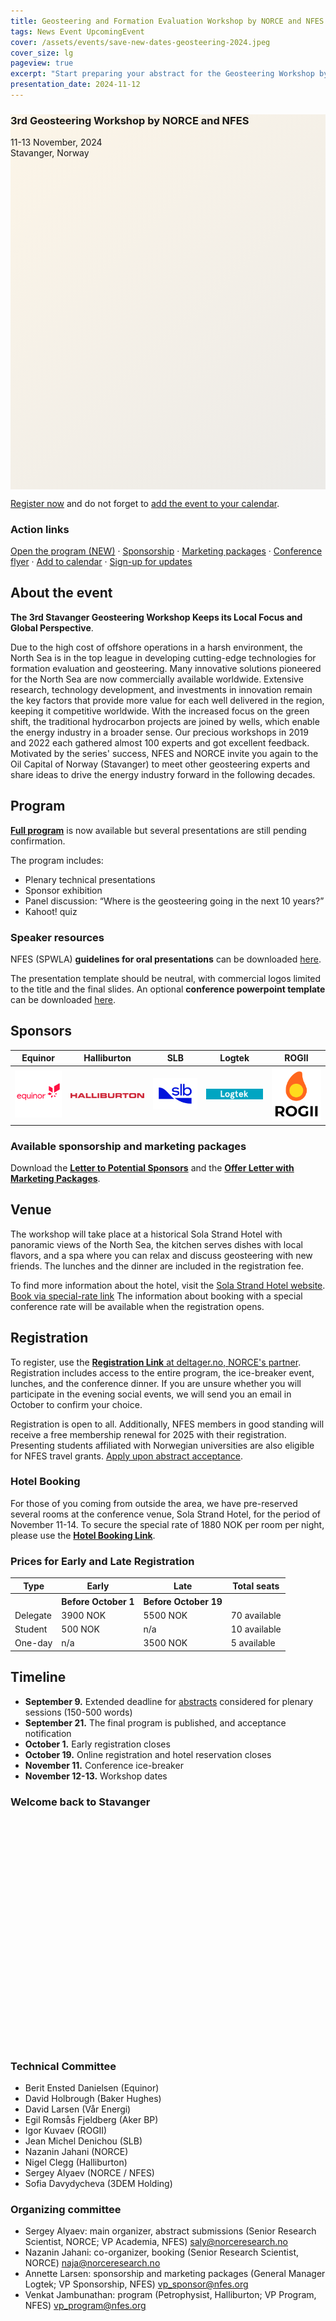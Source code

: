 ```yaml
---
title: Geosteering and Formation Evaluation Workshop by NORCE and NFES 2024
tags: News Event UpcomingEvent
cover: /assets/events/save-new-dates-geosteering-2024.jpeg
cover_size: lg
pageview: true
excerpt: "Start preparing your abstract for the Geosteering Workshop by NORCE and NFES: November 11-13. Stavanger, Norway."
presentation_date: 2024-11-12
---
```

<style>
  .hero-example--linear-gradient {
    background-image: 
    linear-gradient(135deg, 
    rgba(252, 243, 226, .8), 
    rgba(168, 161, 146, .2)), url("/assets/events/stavanger-bag-2019.JPG");
  }
</style>

<div class="hero hero hero-example--linear-gradient" style='height: 600px;'>
  <div class="hero__content">
    <h3>3rd Geosteering Workshop by NORCE and NFES</h3>
    <p>11-13 November, 2024 <br> Stavanger, Norway</p>
  </div>
</div>

<!-- [Submit abstracts](https://forms.gle/cv4iqiMepyjEykRc8) and plan your visit to the 
**3rd Geosteering and Formation Evaluation Workshop by NORCE and NFES**
or 
[**sign-up for updates**](https://forms.gle/hzoBmG1sv2hBSEA9A) today! -->
[Register now](#registration)
and do not forget to [add the event to your calendar](/assets/events/GFE-Workshop2024.ics).

<!-- Visit [the event page at DigiWells (NORCE)](https://digiwells.no/events/geosteering-2022) for signing up, submissions, and/or sponsorship. -->


### Action links

[Open the program (NEW)](/2024/09/17/workshop-2024-schedule.html)
<span>&#183;</span>
[Sponsorship](/assets/workshop2024/geosteering-workshop-sponsor-NFES-2024-03-27.pdf)
<span>&#183;</span>
[Marketing packages](/assets/workshop2024/geosteering-workshop-marketing-packages-NFES-2024-03-27.pdf)
<span>&#183;</span>
[Conference flyer](/assets/workshop2024/Geosteering-workshop-2024-flyer-03-27.pdf)
<span>&#183;</span>
[Add to calendar](/assets/events/GFE-Workshop2024.ics)
<span>&#183;</span>
[Sign-up for updates](https://forms.gle/hzoBmG1sv2hBSEA9A)

## About the event

**The 3rd Stavanger Geosteering Workshop Keeps its Local Focus and Global Perspective**.

Due to the high cost of offshore operations in a harsh environment, 
the North Sea is in the top league in developing cutting-edge technologies for formation evaluation and geosteering. 
Many innovative solutions pioneered for the North Sea are now commercially available worldwide. 
Extensive research, technology development, and investments in innovation remain the key factors that provide more value for each well delivered in the region, keeping it competitive worldwide. 
With the increased focus on the green shift, the traditional hydrocarbon projects are joined by wells, which enable the energy industry in a broader sense.
Our precious workshops in 2019 and 2022 each gathered almost 100 experts and got excellent feedback.
Motivated by the series' success, NFES and NORCE invite you again to the Oil Capital of Norway (Stavanger) to meet other geosteering experts and share ideas to drive the energy industry forward in the following decades.

## Program

[**Full program**](/2024/09/17/workshop-2024-schedule.html) is now available but several presentations are still pending confirmation.

The program includes:

* Plenary technical presentations
* Sponsor exhibition 
* Panel discussion: “Where is the geosteering going in the next 10 years?”
* Kahoot! quiz

### Speaker resources

NFES (SPWLA) **guidelines for oral presentations** can be downloaded [here](/assets/pdfs/NFES-Guidelines-for-Oral-Presentation.pdf).

The presentation template should be neutral, with commercial logos limited to the title and the final slides. 
An optional **conference powerpoint template** can be downloaded [here](/assets/workshop2024/geosteering-template-2024.pptx).



<!-- ### Technical topics

[Submit your abstract](https://forms.gle/cv4iqiMepyjEykRc8) to one of the following tracks.

1. Advancement in Ultra Deep Azimuthal Resistivity (UDAR) Technology and Interpretation
   - New Inversion Algorithms
   - Fast Forward Modeling
   - Quantifying Uncertainty of Acquired UDAR Measurements
   - Using AI and Machine Learning for UDAR Interpretations

2. Workflows for no-UDAR geosteering and new-energy low-cost operations
   - Geosteering workflows for geothermal, CO2, and civil boring
   - New and Low-Cost Measurement Techniques
   - Interpretation of indeirect information for geosteering
   - Case studies on Exploring Geothermal Resources
   - Case studies on Exploring Natural Hydrogen
   - Case studies on CO2 and Hydrogen Storage

3. Optimization and Decision-Making in Geosteering
   - Algorithms for Decision-Support and Decision-Making in Geosteering
   - Using AI and Machine Learning for Decision-Making in Geosteering
   - Value of information analysis for geosteering workflows

4. Advances in Formation Evaluation for Reduction of Subsurface Uncertainty
   - Application of AI for Formation Evaluation
   - Geological Interpretation in Real Time
   - Case Studies on real-time formation evaluation

5. Post-job part of geosteering workflows. How to utilize the acquired data?
   - Incorporating geosteering data into geological models
   - Integrating geosteering insights into field development plans
   - Cross-Discipline Data Utilization
   - Effective data storage and retrieval systems
   - Developing best practices from past geosteering efforts
   - Case studies on the impact of geosteering data on subsequent operations -->

## Sponsors

| Equinor     | Halliburton | SLB         | Logtek      | ROGII       |
|:-----------:|:-----------:|:-----------:|:-----------:|:-----------:|
| <img class="image" alt="Equinor logo" src="/assets/logos/equinorlogo.png"/> | <img class="image" alt="Halliburton logo" src="/assets/logos/Halliburton_logo.svg.png"/> | <img class="image" alt="SLB logo" src="/assets/logos/SLB_Logo_2022.png"/> | <img class="image" alt="Logtek logo" src="/assets/logos/Logtek.png"/> | <img class="image" alt="ROGII logo" src="/assets/logos/rogii_logo_index-1.png"/> |

<!-- | Research Council of Norway | ROGII       | Equinor     | Logtek      |
|:-----------:|:-----------:|:-----------:|:-----------:|
| <img class="image" alt="Logo of the Research Council of Norway" src="/assets/logos/rcnlogo.png"/> | <img class="image" alt="ROGII Inc. logo" src="/assets/logos/rogii_logo_index-1.png"/>  | <img class="image" alt="Equinor logo" src="/assets/logos/equinorlogo.png"/> | <img class="image" alt="Logtek logo" src="/assets/logos/Logtek.png"/> |  -->

### Available sponsorship and marketing packages

Download the 
**[Letter to Potential Sponsors](/assets/workshop2024/geosteering-workshop-sponsor-NFES-2024-03-27.pdf)**
and the 
**[Offer Letter with Marketing Packages](/assets/workshop2024/geosteering-workshop-marketing-packages-NFES-2024-03-27.pdf)**.



## Venue

The workshop will take place at a historical Sola Strand Hotel with panoramic views of the North Sea, the kitchen serves dishes with local flavors, and a spa where you can relax and discuss geosteering with new friends. The lunches and the dinner are included in the registration fee.

To find more information about the hotel, visit the [Sola Strand Hotel website](https://www.solastrandhotel.no/). [Book via special-rate link](https://app.mews.com/distributor/166ae71a-51c8-4551-931e-b12800bad7d5?mewsAvailabilityBlockId=2fb754c3-4254-46aa-aac2-b1280116cc5b&mewsStart=2024-11-11&mewsEnd=2024-11-14) The information about booking with a special conference rate will be available when the registration opens. 


## Registration

To register, use the [**Registration Link** at deltager.no, NORCE's partner](https://www.deltager.no/norce/event/geosteering_and_formation_evaluation_workshop_by_norce_and_nfes_2024_11112024). Registration includes access to the entire program, the ice-breaker event, lunches, and the conference dinner. If you are unsure whether you will participate in the evening social events, we will send you an email in October to confirm your choice.

Registration is open to all. Additionally, NFES members in good standing will receive a free membership renewal for 2025 with their registration.
Presenting students affiliated with Norwegian universities are also eligible for NFES travel grants. [Apply upon abstract acceptance](https://nfes.org/2024/05/10/student-travel-grant.html).

### Hotel Booking

For those of you coming from outside the area, we have pre-reserved several rooms at the conference venue, Sola Strand Hotel, for the period of November 11-14. To secure the special rate of 1880 NOK per room per night, please use the [**Hotel Booking Link**](https://app.mews.com/distributor/166ae71a-51c8-4551-931e-b12800bad7d5?mewsAvailabilityBlockId=2fb754c3-4254-46aa-aac2-b1280116cc5b&mewsStart=2024-11-11&mewsEnd=2024-11-14).

### Prices for Early and Late Registration


<table class="styled-table">
    <thead>
    <tr>
        <th>Type</th>
        <th>Early</th>
        <th>Late</th>
        <!-- <th>Extra</th> -->
        <th>Total seats</th>
    </tr>
    </thead>
    <tr>
        <th>
            <!-- empty -->
        </th>
        <th>
            Before October 1
        </th>
        <th>
            Before October 19
        </th>
        <!-- <th>
            Before October 25
        </th> -->
        <th>
            <!-- Total seats -->
        </th>
    </tr>
    <tr>
        <td>
            Delegate
        </td>
        <td>3900 NOK</td>
        <td>5500 NOK</td>
        <!-- <td>On request</td> -->
        <td>70 available</td>
    </tr>
    <tr>
        <td>
            Student
        </td>
        <td>500 NOK</td>
        <td>n/a</td>
        <!-- <td>n/a</td> -->
        <td>10 available</td>
    </tr>
        <tr>
        <td>
            One-day
        </td>
        <td>n/a</td>
        <!-- <td>n/a</td> -->
        <td>3500 NOK</td>
        <td>5 available</td>
    </tr>
</table>


<!-- ### Booking of the Sola Strand Hotel

We have set aside 50 rooms in the hosting hotel from October 31 to November 3. To get the special price of **NOK 1380** per room, the participants need to contact the hotel by email [post@sola-strandhotel.no](mailto:post@sola-strandhotel.no) or on the phone **+47 51943000**. 
Please refer to booking number **42122** when you make your reservation. The reservations will be released soon after the **early registration deadline, October 1**.

To find more information about the hotel, visit the [Sola Strand Hotel website](https://www.solastrandhotel.no/hotel-stavanger).
 -->


## Timeline
* **September 9.** Extended deadline for [abstracts](https://forms.gle/cv4iqiMepyjEykRc8) considered for plenary sessions (150-500 words)
* **September 21.** The final program is published, and acceptance notification
* **October 1.** Early registration closes
* **October 19.** Online registration and hotel reservation closes
* **November 11.** Conference ice-breaker
* **November 12-13.** Workshop dates


<div class="hero hero--dark hero--center" style='height: 400px; background-image: url("/assets/events/geosteering-2019-all.jpg");'>
  <div class="hero__content">
  <h3>
  Welcome back to Stavanger
  </h3>
  </div>
</div>

### Technical Committee
* Berit Ensted Danielsen (Equinor)
* David Holbrough (Baker Hughes)
* David Larsen (Vår Energi)
* Egil Romsås Fjeldberg (Aker BP)
* Igor Kuvaev (ROGII)
* Jean Michel Denichou (SLB)
* Nazanin Jahani (NORCE)
* Nigel Clegg (Halliburton)
* Sergey Alyaev (NORCE / NFES)
* Sofia Davydycheva (3DEM Holding)

### Organizing committee
* Sergey Alyaev: main organizer, abstract submissions (Senior Research Scientist, NORCE; VP Academia, NFES) [saly@norceresearch.no](mailto:saly@norceresearch.no)
* Nazanin Jahani: co-organizer, booking (Senior Research Scientist, NORCE) [naja@norceresearch.no](mailto:naja@norceresearch.no)
* Annette Larsen: sponsorship and marketing packages (General Manager Logtek; VP Sponsorship, NFES) 
[vp_sponsor@nfes.org](vp_sponsor@nfes.org)
* Venkat Jambunathan: program (Petrophysist, Halliburton; VP Program, NFES) [vp_program@nfes.org](vp_program@nfes.org)



